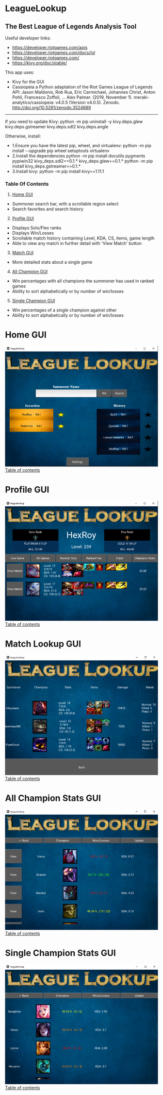 # LeagueLookup
## The Best League of Legends Analysis Tool

Useful developer links:
* https://developer.riotgames.com/apis
* https://developer.riotgames.com/docs/lol
* https://developer.riotgames.com/
* https://kivy.org/doc/stable/

This app uses:
* Kivy for the GUI
* Cassiopeia a Python adaptation of the Riot Games League of Legends API:
Jason Maldonis, Rob Rua, Eric Carmichael, Johannes Christ, Anton Pohli, Francesco Zoffoli, … Alex Palmer. (2019, November 1). meraki-analytics/cassiopeia: v4.0.5 (Version v4.0.5). Zenodo. http://doi.org/10.5281/zenodo.3524689
---------------------------------
If you need to update Kivy:
python -m pip uninstall -y kivy.deps.glew kivy.deps.gstreamer kivy.deps.sdl2 kivy.deps.angle

Otherwise, install:
* 1.Ensure you have the latest pip, wheel, and virtualenv:
	python -m pip install --upgrade pip wheel setuptools virtualenv
* 2.Install the dependencies
	python -m pip install docutils pygments pypiwin32 kivy_deps.sdl2==0.1.* kivy_deps.glew==0.1.*
	python -m pip install kivy_deps.gstreamer==0.1.*
* 3.Install kivy:
	python -m pip install kivy==1.11.1

### Table Of Contents
1. [Home GUI](#home-gui)	
* Summoner search bar, with a scrollable region select
* Search favorites and search history 
2. [Profile GUI](#profile-gui) 
* Displays Solo/Flex ranks
* Displays Win/Losses
* Scrollable match history containing Level, KDA, CS, items, game length
* Able to view any match in further detail with 'View Match' button
3. [Match GUI](#match-lookup-gui)
* More detailed stats about a single game
4. [All Champion GUI](#all-champion-stats-gui)
* Win percentages with all champions the summoner has used in ranked games
* Ability to sort alphabetically or by number of win/losses
5. [Single Champion GUI](#single-champion-stats-gui)
* Win percentages of a single champion against other
* Ability to sort alphabetically or by number of win/losses

# Home GUI
 ![alt text](https://github.com/HexRoy/LeagueAPIProjects/blob/master/images/githubrepo/homegui.png)
[Table of contents](#table-of-contents)
# Profile GUI
 ![alt text](https://github.com/HexRoy/LeagueAPIProjects/blob/master/images/githubrepo/profilegui.png)
[Table of contents](#table-of-contents)
# Match Lookup GUI
 ![alt text](https://github.com/HexRoy/LeagueAPIProjects/blob/master/images/githubrepo/matchlookupgui.png)
[Table of contents](#table-of-contents)
# All Champion Stats GUI
 ![alt text](https://github.com/HexRoy/LeagueAPIProjects/blob/master/images/githubrepo/allchampionstatsgui.png)
[Table of contents](#table-of-contents)
# Single Champion Stats GUI
 ![alt text](https://github.com/HexRoy/LeagueAPIProjects/blob/master/images/githubrepo/singlechampstatsgui.png)
[Table of contents](#table-of-contents)